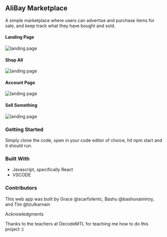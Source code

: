 ## AliBay Marketplace

A simple marketplace where users can advertise and purchase items for sale, and keep track what they have bought and sold. 
#### Landing Page

![landing page](https://raw.githubusercontent.com/curious-rose/AliBayProject/tree/master/AlibayApp/src/images/landing-page.png)

#### Shop All

![landing page](https://raw.githubusercontent.com/curious-rose/AliBayProject/tree/master/AlibayApp/src/images/shop.png)

#### Account Page

![landing page](https://raw.githubusercontent.com/curious-rose/AliBayProject/tree/master/AlibayApp/src/images/account.png)

#### Sell Something

![landing page](https://raw.githubusercontent.com/curious-rose/AliBayProject/tree/master/AlibayApp/src/images/sell-item.png)



### Getting Started
Simply clone the code, open in your code editor of choice, hit npm start and it should run.

### Built With

- Javascript, specifically React
- VSCODE 

### Contributors 
This web app was built by Grace @scarfsilentc, Bashu @bashunaimiroy, and Tim @tzulkarnain

Acknowledgments

Thanks to the teachers at DecodeMTL for teaching me how to do this project :) 
